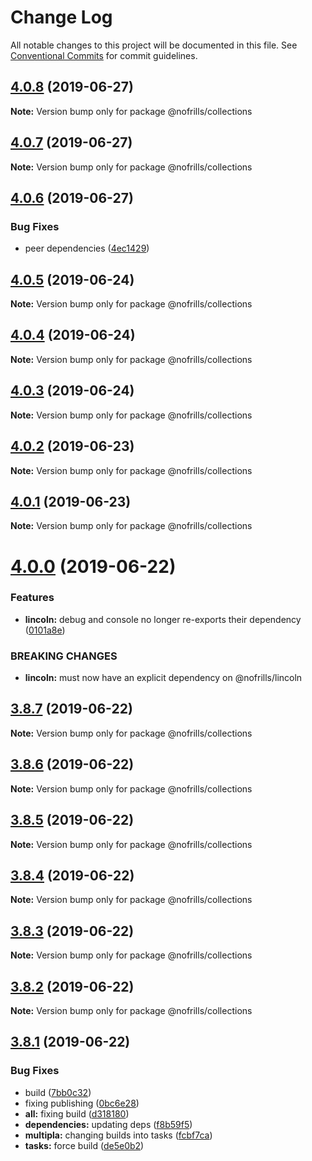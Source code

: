 # Change Log

All notable changes to this project will be documented in this file.
See [Conventional Commits](https://conventionalcommits.org) for commit guidelines.

## [4.0.8](https://github.com/nativecode-dev/nofrills/compare/@nofrills/collections@4.0.7...@nofrills/collections@4.0.8) (2019-06-27)

**Note:** Version bump only for package @nofrills/collections





## [4.0.7](https://github.com/nativecode-dev/nofrills/compare/@nofrills/collections@4.0.4...@nofrills/collections@4.0.7) (2019-06-27)

**Note:** Version bump only for package @nofrills/collections





## [4.0.6](https://github.com/nativecode-dev/nofrills/compare/@nofrills/collections@4.0.5...@nofrills/collections@4.0.6) (2019-06-27)


### Bug Fixes

* peer dependencies ([4ec1429](https://github.com/nativecode-dev/nofrills/commit/4ec1429))





## [4.0.5](https://github.com/nativecode-dev/nofrills/compare/@nofrills/collections@4.0.4...@nofrills/collections@4.0.5) (2019-06-24)

**Note:** Version bump only for package @nofrills/collections





## [4.0.4](https://github.com/nativecode-dev/nofrills/compare/@nofrills/collections@4.0.1...@nofrills/collections@4.0.4) (2019-06-24)

**Note:** Version bump only for package @nofrills/collections





## [4.0.3](https://github.com/nativecode-dev/nofrills/compare/@nofrills/collections@4.0.2...@nofrills/collections@4.0.3) (2019-06-24)

**Note:** Version bump only for package @nofrills/collections





## [4.0.2](https://github.com/nativecode-dev/nofrills/compare/@nofrills/collections@4.0.1...@nofrills/collections@4.0.2) (2019-06-23)

**Note:** Version bump only for package @nofrills/collections





## [4.0.1](https://github.com/nativecode-dev/nofrills/compare/@nofrills/collections@3.8.5...@nofrills/collections@4.0.1) (2019-06-23)

**Note:** Version bump only for package @nofrills/collections





# [4.0.0](https://github.com/nativecode-dev/nofrills/compare/@nofrills/collections@3.8.7...@nofrills/collections@4.0.0) (2019-06-22)


### Features

* **lincoln:** debug and console no longer re-exports their dependency ([0101a8e](https://github.com/nativecode-dev/nofrills/commit/0101a8e))


### BREAKING CHANGES

* **lincoln:** must now have an explicit dependency on @nofrills/lincoln





## [3.8.7](https://github.com/nativecode-dev/nofrills/compare/@nofrills/collections@3.8.6...@nofrills/collections@3.8.7) (2019-06-22)

**Note:** Version bump only for package @nofrills/collections





## [3.8.6](https://github.com/nativecode-dev/nofrills/compare/@nofrills/collections@3.8.5...@nofrills/collections@3.8.6) (2019-06-22)

**Note:** Version bump only for package @nofrills/collections





## [3.8.5](https://github.com/nativecode-dev/nofrills/compare/@nofrills/collections@3.8.2...@nofrills/collections@3.8.5) (2019-06-22)

**Note:** Version bump only for package @nofrills/collections





## [3.8.4](https://github.com/nativecode-dev/nofrills/compare/@nofrills/collections@3.8.3...@nofrills/collections@3.8.4) (2019-06-22)

**Note:** Version bump only for package @nofrills/collections





## [3.8.3](https://github.com/nativecode-dev/nofrills/compare/@nofrills/collections@3.8.2...@nofrills/collections@3.8.3) (2019-06-22)

**Note:** Version bump only for package @nofrills/collections





## [3.8.2](https://github.com/nativecode-dev/nofrills/compare/@nofrills/collections@3.8.1...@nofrills/collections@3.8.2) (2019-06-22)

**Note:** Version bump only for package @nofrills/collections





## [3.8.1](https://github.com/nativecode-dev/nofrills/compare/@nofrills/collections@3.8.0...@nofrills/collections@3.8.1) (2019-06-22)


### Bug Fixes

* build ([7bb0c32](https://github.com/nativecode-dev/nofrills/commit/7bb0c32))
* fixing publishing ([0bc6e28](https://github.com/nativecode-dev/nofrills/commit/0bc6e28))
* **all:** fixing build ([d318180](https://github.com/nativecode-dev/nofrills/commit/d318180))
* **dependencies:** updating deps ([f8b59f5](https://github.com/nativecode-dev/nofrills/commit/f8b59f5))
* **multipla:** changing builds into tasks ([fcbf7ca](https://github.com/nativecode-dev/nofrills/commit/fcbf7ca))
* **tasks:** force build ([de5e0b2](https://github.com/nativecode-dev/nofrills/commit/de5e0b2))
